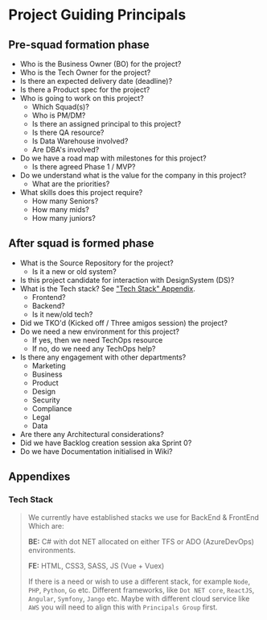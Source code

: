 # Project Guiding Principals
## Pre-squad formation phase
- Who is the Business Owner (BO) for the project?
- Who is the Tech Owner for the project?
- Is there an expected delivery date (deadline)?
- Is there a Product spec for the project?
- Who is going to work on this project?
  - Which Squad(s)?
  - Who is PM/DM?
  - Is there an assigned principal to this project?
  - Is there QA resource?
  - Is Data Warehouse involved?
  - Are DBA's involved?
- Do we have a road map with milestones for this project?
  - Is there agreed Phase 1 / MVP?
- Do we understand what is the value for the company in this project?
  - What are the priorities?
- What skills does this project require?
  - How many Seniors?
  - How many mids?
  - How many juniors?

## After squad is formed phase
- What is the Source Repository for the project?
  - Is it a new or old system?
- Is this project candidate for interaction with DesignSystem (DS)?
- What is the Tech stack? See ["Tech Stack" Appendix](#tech_stack).
  - Frontend?
  - Backend?
  - Is it new/old tech?  
- Did we TKO'd (Kicked off / Three amigos session) the project?
- Do we need a new environment for this project?
  - If yes, then we need TechOps resource
  - If no, do we need any TechOps help?
- Is there any engagement with other departments?
  - Marketing
  - Business
  - Product
  - Design
  - Security
  - Compliance
  - Legal
  - Data
- Are there any Architectural considerations?
- Did we have Backlog creation session aka Sprint 0?
- Do we have Documentation initialised in Wiki?


## Appendixes
### <a id="tech_stack"></a>Tech Stack
> We currently have established stacks we use for BackEnd & FrontEnd
> Which are:
>
> **BE:** C# with dot NET allocated on either TFS or ADO (AzureDevOps) environments.
>
> **FE:** HTML, CSS3, SASS, JS (Vue + Vuex)
>
> If there is a need or wish to use a different stack, for example `Node`, `PHP`, `Python`, `Go` etc. Different frameworks, like `Dot NET core`, `ReactJS`, `Angular`, `Symfony`, `Jango` etc. Maybe with different cloud service like `AWS` you will need to align this with `Principals Group` first.
